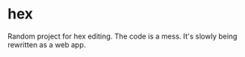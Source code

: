 # hex

Random project for hex editing. The code is a mess. It's slowly being rewritten as a web app.
